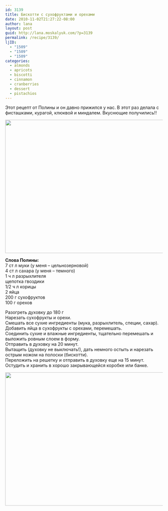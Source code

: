 ```yaml
---
id: 3139
title: Бискотти с сухофруктами и орехами
date: 2010-11-02T21:27:22-08:00
author: lana
layout: post
guid: http://lana.moskalyuk.com/?p=3139
permalink: /recipe/3139/
ljID:
  - "1509"
  - "1509"
  - "1509"
categories:
  - almonds
  - apricots
  - biscotti
  - cinnamon
  - cranberries
  - dessert
  - pistachios
---
```

Этот рецепт от Полины и он давно прижился у нас. В этот раз делала с фисташками, курагой, клюквой и миндалем. Вкуснющие получились!!

<img loading="lazy" class="alignnone" title="biscotti" src="http://farm2.static.flickr.com/1053/5133960429_aebe488e42_z.jpg" alt="" width="640" height="427" /> 

**Слова Полины:**  
7 ст л муки (у меня – цельнозерновой)  
4 ст л сахара (у меня – темного)  
1 ч л разрыхлителя  
щепотка гвоздики  
1/2 ч л корицы  
2 яйца  
200 г сухофруктов  
100 г орехов

Разогреть духовку до 180 г  
Нарезать сухофрукты и орехи.  
Смешать все сухие ингредиенты (мука, разрыхлитель, специи, сахар).  
Добавить яйца в сухофрукты с орехами, перемешать.  
Соединить сухие и влажные ингредиенты, тщательно перемешать и выложить ровным слоем в форму.  
Отправить в духовку на 20 минут.  
Вытащить (духовку не выключать!), дать немного остыть и нарезать острым ножом на полоски (бискотти).  
Переложить на решетку и отправить в духовку еще на 15 минут.  
Остудить и хранить в хорошо закрывающейся коробке или банке.

<img loading="lazy" class="alignnone" title="biscotti" src="http://farm5.static.flickr.com/4126/5133949089_889075b174_z.jpg" alt="" width="640" height="427" />